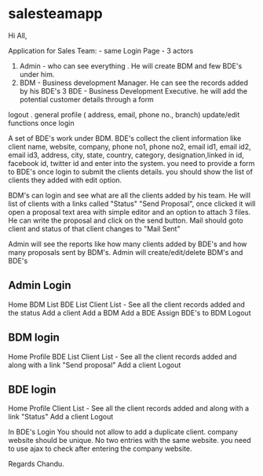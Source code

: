 # salesteamapp

Hi All, 

Application for Sales Team: -
same Login Page - 3 actors

1. Admin   - who can see everything . He will create BDM and few BDE's under him.
2. BDM     -  Business development Manager. He can see the records added by his BDE's
3  BDE      -  Business Development Executive.  he will add the potential customer details through a form

logout . general profile ( address, email, phone no., branch) update/edit functions once login


A set of BDE's  work under BDM. BDE's collect the client information like client name, website, company, phone no1, phone no2, email id1, email id2, email id3,  address, city, state, country, category, designation,linked in id, facebook id, twitter id
and enter into the system. you need to provide a form to BDE's once login to submit the clients details. you should show the list of clients they added with edit option.

BDM's can login and see what are all the clients added by his team. He will list of clients with a links called "Status" "Send Proposal", once clicked it will open a proposal text area with simple editor and an option to attach 3 files. He can write the proposal and click on the  send button. Mail should goto client and status of that client changes to "Mail Sent"

Admin will see the reports like how many clients added by BDE's and how many proposals sent by BDM's. Admin will create/edit/delete  BDM's and BDE's

Admin Login
--------------
Home
BDM List
BDE List
Client List - See all the client records added  and the status 
Add a client
Add a BDM
Add a BDE
Assign BDE's to BDM
Logout


BDM  login
------------
Home
Profile
BDE List
Client List - See all the client records added  and along with a link "Send proposal"
Add a client
Logout


BDE  login
------------
Home
Profile
Client List - See all the client records added  and along with a link "Status"
Add a client
Logout

In BDE's Login You should not allow to add a duplicate client.  company website should be unique. No two entries with the same website.  you need to use ajax to check after entering the company website.



Regards
Chandu.